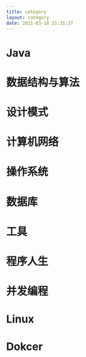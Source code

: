 ```yaml
---
title: category
layout: category
date: 2021-03-18 21:31:27
---
```

# Java
# 数据结构与算法
# 设计模式
# 计算机网络
# 操作系统
# 数据库
# 工具
# 程序人生
# 并发编程
# Linux
# Dokcer